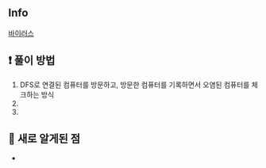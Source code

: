## Info
<a href="https://www.acmicpc.net/problem/2606" rel="nofollow">바이러스</a>

## ❗ 풀이 방법
1. DFS로 연결된 컴퓨터를 방문하고, 방문한 컴퓨터를 기록하면서 오염된 컴퓨터를 체크하는 방식
2. 
3. 

## 🙂 새로 알게된 점

* 

